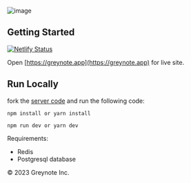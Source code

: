 ![image](https://user-images.githubusercontent.com/69642932/233850881-ee6628da-5b7e-4b77-b44f-0b99dccee788.png)



## Getting Started
[![Netlify Status](https://api.netlify.com/api/v1/badges/77dbeb17-e087-4fb8-b2fb-8851107ebff2/deploy-status)](https://app.netlify.com/sites/greynote-2/deploys)

Open [https://greynote.app](https://greynote.app) for live site.

## Run Locally
fork the [server code](https://github.com/johnmiicheal/greynote-server) and run the following code:

```
npm install or yarn install

npm run dev or yarn dev
```

Requirements: 
  - Redis
  - Postgresql database


&copy; 2023 Greynote Inc.
